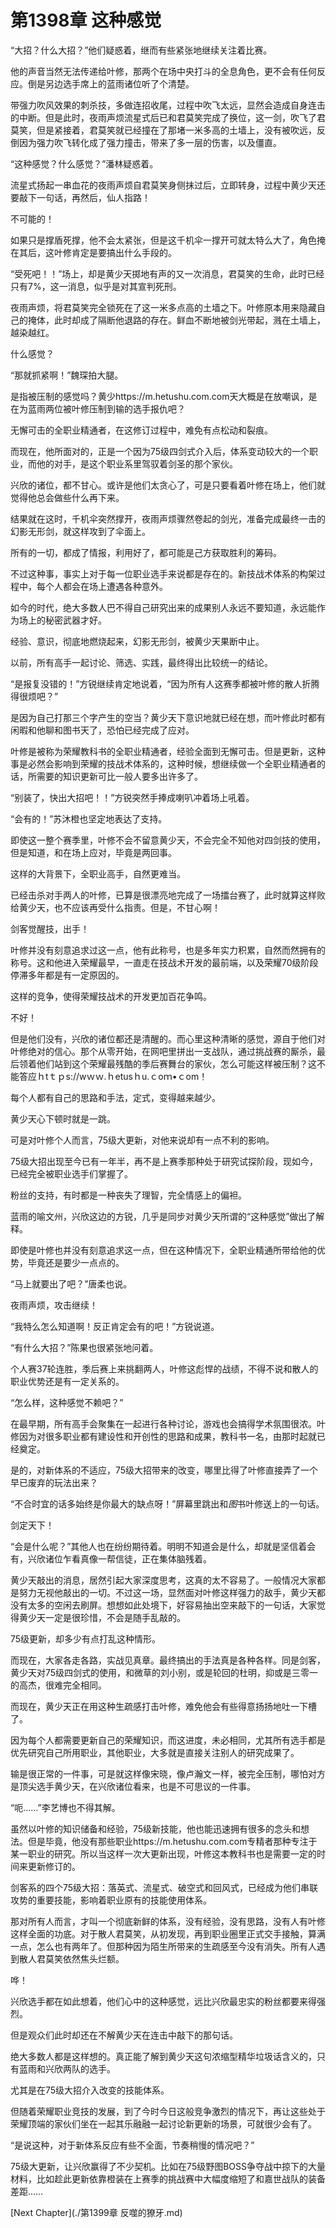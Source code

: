 # 第1398章 这种感觉

“大招？什么大招？”他们疑惑着，继而有些紧张地继续关注着比赛。

他的声音当然无法传递给叶修，那两个在场中央打斗的全息角色，更不会有任何反应。倒是另边选手席上的蓝雨诸位听了个清楚。

带强力吹风效果的刺杀技，多做连招收尾，过程中吹飞太远，显然会造成自身连击的中断。但是此时，夜雨声烦流星式后已和君莫笑完成了换位，这一剑，吹飞了君莫笑，但是紧接着，君莫笑就已经撞在了那堵一米多高的土墙上，没有被吹远，反倒因为强力吹飞转化成了强力撞击，带来了多一层的伤害，以及僵直。

“这种感觉？什么感觉？”潘林疑惑着。

流星式扬起一串血花的夜雨声烦自君莫笑身侧抹过后，立即转身，过程中黄少天还要敲下一句话，再然后，仙人指路！

不可能的！

如果只是撑盾死撑，他不会太紧张，但是这千机伞一撑开可就太特么大了，角色掩在其后，这叶修肯定是要搞出什么手段的。

“受死吧！！”场上，却是黄少天掷地有声的又一次消息，君莫笑的生命，此时已经只有7%，这一消息，似乎是对其宣判死刑。

夜雨声烦，将君莫笑完全锁死在了这一米多点高的土墙之下。叶修原本用来隐藏自己的掩体，此时却成了隔断他退路的存在。鲜血不断地被剑光带起，溅在土墙上，越染越红。

什么感觉？

“那就抓紧啊！”魏琛拍大腿。

是指被压制的感觉吗？黄少https://m.hetushu.com.com天大概是在放嘲讽，是在为蓝雨两位被叶修压制到输的选手报仇吧？

无懈可击的全职业精通者，在这修订过程中，难免有点松动和裂痕。

而现在，他所面对的，正是一个因为75级四剑式介入后，体系变动较大的一个职业，而他的对手，是这个职业系里驾驭着剑圣的那个家伙。

兴欣的诸位，都不甘心。或许是他们太贪心了，可是只要看着叶修在场上，他们就觉得他总会做些什么再下来。

结果就在这时，千机伞突然撑开，夜雨声烦骤然卷起的剑光，准备完成最终一击的幻影无形剑，就这样攻到了伞面上。

所有的一切，都成了情报，利用好了，都可能是己方获取胜利的筹码。

不过这种事，事实上对于每一位职业选手来说都是存在的。新技战术体系的构架过程中，每个人都会在场上遭遇各种意外。

如今的时代，绝大多数人巴不得自己研究出来的成果别人永远不要知道，永远能作为场上的秘密武器才好。

经验、意识，彻底地燃烧起来，幻影无形剑，被黄少天果断中止。

以前，所有高手一起讨论、筛选、实践，最终得出比较统一的结论。

“是报复没错的！”方锐继续肯定地说着，“因为所有人这赛季都被叶修的散人折腾得很烦吧？”

是因为自己打那三个字产生的空当？黄少天下意识地就已经在想，而叶修此时都有闲暇和他聊和图书天了，恐怕已经完成了应对。

叶修是被称为荣耀教科书的全职业精通者，经验全面到无懈可击。但是更新，这种事是必然会影响到荣耀的技战术体系的，这种时候，想继续做一个全职业精通者的话，所需要的知识更新可比一般人要多出许多了。

“别装了，快出大招吧！！”方锐突然手捧成喇叭冲着场上吼着。

“会有的！”苏沐橙也坚定地表达了支持。

即使这一整个赛季里，叶修不会不留意黄少天，不会完全不知他对四剑技的使用，但是知道，和在场上应对，毕竟是两回事。

这样的大背景下，全职业高手，自然更难当。

已经击杀对手两人的叶修，已算是很漂亮地完成了一场擂台赛了，此时就算这样败给黄少天，也不应该再受什么指责。但是，不甘心啊！

剑客觉醒技，出手！

叶修并没有刻意追求过这一点，他有此称号，也是多年实力积累，自然而然拥有的称号。这和他进入荣耀最早，一直走在技战术开发的最前端，以及荣耀70级阶段停滞多年都是有一定原因的。

这样的竞争，使得荣耀技战术的开发更加百花争鸣。

不好！

但是他们没有，兴欣的诸位都还是清醒的。而心里这种清晰的感觉，源自于他们对叶修绝对的信心。那个从零开始，在网吧里拼出一支战队，通过挑战赛的厮杀，最后领着他们站到这个荣耀最残酷的季后赛舞台的家伙，怎么可能这样被压制？这不能答应ｈtｔｐs://wｗｗ.ｈetusｈu.ｃoｍ•ｃom！

每个人都有自己的思路和手法，定式，变得越来越少。

黄少天心下顿时就是一跳。

可是对叶修个人而言，75级大更新，对他来说却有一点不利的影响。

75级大招出现至今已有一年半，再不是上赛季那种处于研究试探阶段，现如今，已经完全被职业选手们掌握了。

粉丝的支持，有时都是一种丧失了理智，完全情感上的偏袒。

蓝雨的喻文州，兴欣这边的方锐，几乎是同步对黄少天所谓的“这种感觉”做出了解释。

即使是叶修也并没有刻意追求这一点，但在这种情况下，全职业精通所带给他的优势，毕竟还是要少一点点的。

“马上就要出了吧？”唐柔也说。

夜雨声烦，攻击继续！

“我特么怎么知道啊！反正肯定会有的吧！”方锐说道。

“有什么大招？”陈果也很紧张地问着。

个人赛37轮连胜，季后赛上来挑翻两人，叶修这彪悍的战绩，不得不说和散人的职业优势还是有一定关系的。

“怎么样，这种感觉不赖吧？”

在最早期，所有高手会聚集在一起进行各种讨论，游戏也会搞得学术氛围很浓。叶修因为对很多职业都有建设性和开创性的思路和成果，教科书一名，由那时起就已经奠定。

是的，对新体系的不适应，75级大招带来的改变，哪里比得了叶修直接弄了一个早已废弃的玩法出来？

“不合时宜的话多始终是你最大的缺点呀！”屏幕里跳出和*图*书叶修送上的一句话。

剑定天下！

“会是什么呢？”其他人也在纷纷期待着。明明不知道会是什么，却就是坚信着会有，兴欣诸位乍看真像一帮信徒，正在集体脑残着。

黄少天敲出的消息，居然引起大家深度思考，这真的太不容易了。一般情况大家都是努力无视他敲出的一切。不过这一场，显然面对叶修这样强力的敌手，黄少天都没有太多的空闲去刷屏。想想如此处境下，好容易抽出空来敲下的一句话，大家觉得黄少天一定是很珍惜，不会是随手乱敲的。

75级更新，却多少有点打乱这种情形。

而现在，大家各走各路，实战见真章。最终搞出的手法真是各种各样。同是剑客，黄少天对75级四剑式的使用，和微草的刘小别，或是轮回的杜明，抑或是三零一的高杰，很难完全相同。

而现在，黄少天正在用这种生疏感打击叶修，难免他会有些得意扬扬地吐一下槽了。

因为每个人都需要更新自己的荣耀知识，而这进度，未必相同，尤其所有选手都是优先研究自己所用职业，其他职业，大多就是直接关注别人的研究成果了。

输是很正常的一件事，可是就这样像宋晓，像卢瀚文一样，被完全压制，哪怕对方是顶尖选手黄少天，在兴欣诸位看来，也是不可思议的一件事。

“呃……”李艺博也不得其解。

虽然以叶修的知识储备和经验，75级新技能，他也能迅速拥有很多的念头和想法。但是毕竟，他没有那些职业https://m.hetushu.com.com专精者那种专注于某一职业的研究。所以当这样一次大更新出现，叶修这本教科书也是需要一定的时间来更新修订的。

剑客系的四个75级大招：落英式、流星式、破空式和回风式，已经成为他们串联攻势的重要技能，影响着职业原有的技能使用体系。

那对所有人而言，才叫一个彻底新鲜的体系，没有经验，没有思路，没有人有叶修这样全面的功底。对于散人君莫笑，从初发现，再到职业圈里正式交手接触，算满一点，怎么也有两年了。但那种因为陌生所带来的生疏感至今没有消失。所有人遇到散人君莫笑依然焦头烂额。

哗！

兴欣选手都在如此想着，他们心中的这种感觉，远比兴欣最忠实的粉丝都要来得强烈。

但是观众们此时却还在不解黄少天在连击中敲下的那句话。

绝大多数人都是这样想的。真正能了解到黄少天这句浓缩型精华垃圾话含义的，只有蓝雨和兴欣两队的选手。

尤其是在75级大招介入改变的技能体系。

但随着荣耀职业竞技的发展，到了今时今日这般竞争激烈的情况下，再让这些处于荣耀顶端的家伙们坐在一起其乐融融一起讨论新更新的场景，可就很少会有了。

“是说这种，对于新体系反应有些不全面，节奏稍慢的情况吧？”

75级大更新，让兴欣赢得了不少契机。比如在75级野图BOSS争夺战中掠下的大量材料，比如趁此更新依靠橙装在上赛季的挑战赛中大幅度缩短了和嘉世战队的装备差距……



[Next Chapter](./第1399章 反噬的獠牙.md)